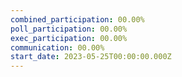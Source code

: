 ```yaml
---
combined_participation: 00.00%
poll_participation: 00.00%
exec_participation: 00.00%
communication: 00.00%
start_date: 2023-05-25T00:00:00.000Z
---
```

